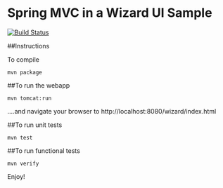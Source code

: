 # Spring MVC in a Wizard UI Sample

[![Build Status](https://snap-ci.com/kkapelon/spring-mvc-wizard-sample/branch/master/build_image)](https://snap-ci.com/kkapelon/spring-mvc-wizard-sample/branch/master)

##Instructions

To compile

```
mvn package
```

##To run the webapp

```
mvn tomcat:run
```

....and navigate your browser to  http://localhost:8080/wizard/index.html

##To run unit tests

```
mvn test
```


##To run functional tests

```
mvn verify
```


Enjoy!
